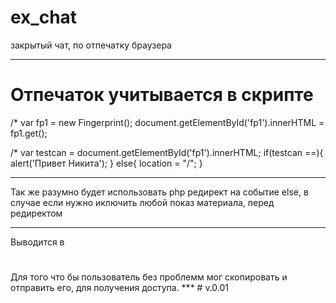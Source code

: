# ex_chat
закрытый чат, по отпечатку браузера
***
# Отпечаток учитывается в скрипте
 /*  var fp1 = new Fingerprint();
  document.getElementById('fp1').innerHTML = fp1.get();

 /*  var testcan = document.getElementById('fp1').innerHTML;
  if(testcan ==){
alert('Привет Никита');
  }
  else{
    location = "/";
  } 
  
***
  Так же разумно будет использовать php редирект на событие else, в случае если нужно иключить любой показ материала, перед редиректом
 <?php header('Location: http://www.example.com/'); ?>
***
Выводится в 
<h1 id="fp1"></h1>
Для того что бы пользователь без проблемм мог скопировать и отправить его, для получения доступа.
***
# v.0.01
